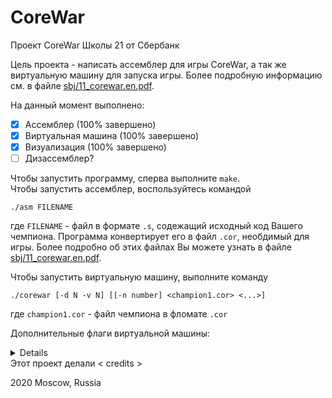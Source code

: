 # CoreWar

Проект CoreWar Школы 21 от Сбербанк

Цель проекта - написать ассемблер для игры CoreWar, а так же виртуальную машину для запуска игры. Более подробную информацию см. в файле [sbj/11_corewar.en.pdf](sbj/11_corewar.en.pdf).

На данный момент выполнено:
- [x] Ассемблер (100% завершено)
- [x] Виртуальная машина (100% завершено)
- [x] Визуализация (100% завершено)
- [ ] Дизассемблер?

Чтобы запустить программу, сперва выполните `make`.    
Чтобы запустить ассемблер, воспользуйтесь командой
```
./asm FILENAME
```
где `FILENAME` - файл в формате `.s`, содежащий исходный код Вашего чемпиона. Программа конвертирует его в файл `.cor`, необдимый для игры. Более подробно об этих файлах Вы можете узнать в файле [sbj/11_corewar.en.pdf](sbj/11_corewar.en.pdf).

Чтобы запустить виртуальную машину, выполните команду
```
./corewar [-d N -v N] [[-n number] <champion1.cor> <...>]
```
где `champion1.cor` - файл чемпиона в фломате `.cor`    

Дополнительные флаги виртуальной машины:

<details>
<symmary>Дополнительные параметры компиляции</symmary>
<code>make d</code> or <code>make debug</code> or <code>make DEBUGMODE=1</code> - собрать проект в режиме дебага    
`make rd` or `make redebug` or `make re DEBUGMODE=1` - пересобрать проект принудительно в режиме дебага (все файлы будут пересобраны заново)    
</details>
Этот проект делали   
< credits >

2020 Moscow, Russia